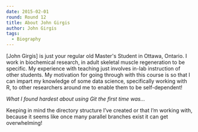 ```yaml
---
date: 2015-02-01
round: Round 12
title: About John Girgis
author: John Girgis
tags:
  - Biography
---
```

[John Girgis] is just your regular old Master's Student in Ottawa, Ontario. I work in biochemical research, in adult skeletal muscle regeneration to be specific. My experience with teaching just involves in-lab instruction of other students. My motivation for going through with this course is so that I can impart my knowledge of some data science, specifically working with R, to other researchers around me to enable them to be self-dependent!

*What I found hardest about using Git the first time was...*

Keeping in mind the directory structure I’ve created or that I’m working with, because it seems like once many parallel branches exist it can get overwhelming!